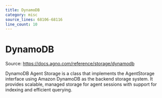 ```yaml
---
title: DynamoDB
category: misc
source_lines: 68106-68116
line_count: 10
---
```


# DynamoDB
Source: https://docs.agno.com/reference/storage/dynamodb



DynamoDB Agent Storage is a class that implements the AgentStorage interface using Amazon DynamoDB as the backend storage system. It provides scalable, managed storage for agent sessions with support for indexing and efficient querying.

<Snippet file="storage-dynamodb-reference.mdx" />



